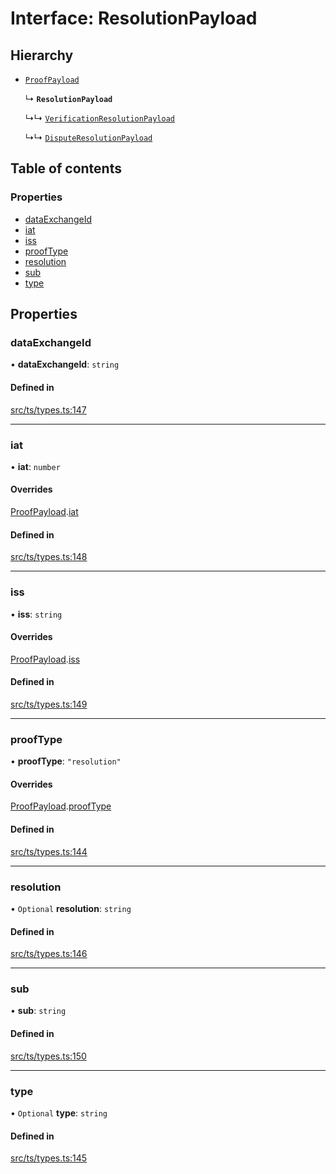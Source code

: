# Interface: ResolutionPayload

## Hierarchy

- [`ProofPayload`](ProofPayload.md)

  ↳ **`ResolutionPayload`**

  ↳↳ [`VerificationResolutionPayload`](VerificationResolutionPayload.md)

  ↳↳ [`DisputeResolutionPayload`](DisputeResolutionPayload.md)

## Table of contents

### Properties

- [dataExchangeId](ResolutionPayload.md#dataexchangeid)
- [iat](ResolutionPayload.md#iat)
- [iss](ResolutionPayload.md#iss)
- [proofType](ResolutionPayload.md#prooftype)
- [resolution](ResolutionPayload.md#resolution)
- [sub](ResolutionPayload.md#sub)
- [type](ResolutionPayload.md#type)

## Properties

### dataExchangeId

• **dataExchangeId**: `string`

#### Defined in

[src/ts/types.ts:147](https://gitlab.com/i3-market/code/wp3/t3.2/conflict-resolution/non-repudiation-library/-/blob/dd9067b/src/ts/types.ts#L147)

___

### iat

• **iat**: `number`

#### Overrides

[ProofPayload](ProofPayload.md).[iat](ProofPayload.md#iat)

#### Defined in

[src/ts/types.ts:148](https://gitlab.com/i3-market/code/wp3/t3.2/conflict-resolution/non-repudiation-library/-/blob/dd9067b/src/ts/types.ts#L148)

___

### iss

• **iss**: `string`

#### Overrides

[ProofPayload](ProofPayload.md).[iss](ProofPayload.md#iss)

#### Defined in

[src/ts/types.ts:149](https://gitlab.com/i3-market/code/wp3/t3.2/conflict-resolution/non-repudiation-library/-/blob/dd9067b/src/ts/types.ts#L149)

___

### proofType

• **proofType**: ``"resolution"``

#### Overrides

[ProofPayload](ProofPayload.md).[proofType](ProofPayload.md#prooftype)

#### Defined in

[src/ts/types.ts:144](https://gitlab.com/i3-market/code/wp3/t3.2/conflict-resolution/non-repudiation-library/-/blob/dd9067b/src/ts/types.ts#L144)

___

### resolution

• `Optional` **resolution**: `string`

#### Defined in

[src/ts/types.ts:146](https://gitlab.com/i3-market/code/wp3/t3.2/conflict-resolution/non-repudiation-library/-/blob/dd9067b/src/ts/types.ts#L146)

___

### sub

• **sub**: `string`

#### Defined in

[src/ts/types.ts:150](https://gitlab.com/i3-market/code/wp3/t3.2/conflict-resolution/non-repudiation-library/-/blob/dd9067b/src/ts/types.ts#L150)

___

### type

• `Optional` **type**: `string`

#### Defined in

[src/ts/types.ts:145](https://gitlab.com/i3-market/code/wp3/t3.2/conflict-resolution/non-repudiation-library/-/blob/dd9067b/src/ts/types.ts#L145)
